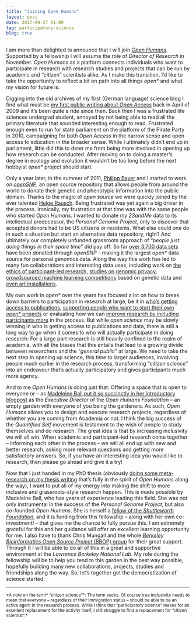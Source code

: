 ```yaml
---
title: "Joining Open Humans"
layout: post
date: 2017-09-27 01:00
tag: participatory-science
blog: true
---
```

I am more than delighted to announce that I will join [*Open Humans*](https://www.openhumans.org/). Supported by a fellowship I will assume the role of *Director of Research* in November. *Open Humans* as a platform connects individuals who want to participate in research with research studies and projects that can be run by academic and “*citizen*” scientists alike. As I make this transition, I’d like to take the opportunity to reflect a bit on path into all things *open\** and what my vision for future is.

Digging into the old archives of my first (German language) science blog I find what must be [my first public writing about *Open Access*](https://scilogs.spektrum.de/bierologie/open-access-teil-1/) back in April of 2009 and it’s been quite a ride since then. Back then I was a frustrated life sciences undergrad student, annoyed by not being able to read all the primary literature that sounded interesting enough to read. Frustrated enough even to run for state parliament on the platform of the Pirate Party in 2010, campaigning for both *Open Access* in the narrow sense and open access to education in the broader sense. While I ultimately didn’t end up in parliament, little did this to deter me from being more involved in opening up how research can be conducted. After moving on to doing a master’s degree in ecology and evolution it wouldn’t be too long before the next hobbyist *open\** project should start.

Only a year later, in the summer of 2011, [Philipp Bayer](https://twitter.com/philippbayer) and I started to work on [*openSNP*](https://opensnp.org), an open source repository that allows people from around the world to donate their genetic and phenotypic information into the public domain. Thanks to the magic of *open source* we were quickly joined by the ever talented [Helge Rausch](https://twitter.com/helgerausch). Being frustrated was yet again a big driver in the process. Ironically, my frustration at that time was with the same people who started *Open Humans*. I wanted to donate my *23andMe* data to its intellectual predecessor, the *Personal Genome Project*, only to discover that accepted donors had to be US citizens or residents. What else could one do in such a situation but start an alternative data repository, right? And ultimately our completely unfunded grassroots approach of “*people just doing things in their spare time*” did pay off: So far [over 3,700 data sets](https://opensnp.org/statistics) have been donated through *openSNP* – making it the largest *open\** data source for personal genomics data. Along the way this work has led to many fun collaborations and interesting data uses, including work on [the ethics of participant-led research](http://jme.bmj.com/content/42/4/216.long), [studies on genomic privacy](https://infoscience.epfl.ch/record/207892/files/Humbert2015PETS.pdf), [crowdsourced machine learning competitions](https://www.crowdai.org/challenges/opensnp-height-prediction) based on genetic data and [even art installations](https://soundcloud.com/thesoundofpeople/the-sound-of-bastian-greshake-6-channels-remixed).

My own work in *open\** over the years has focused a lot on how to break down barriers to participation in research at large, be it in [who’s getting access to publications](https://f1000research.com/articles/6-541/v1), [supporting people who want to start their own *open\** projects](https://mozilla.github.io/leadership-training/) or evaluating how we can [improve research by including participants more](https://github.com/MozillaFoundation/mozfest-program-2017/issues/181) in the process. But while *open science* may be slowly winning in who is getting access to publications and data, there is still a long way to go when it comes to who will actually participate in doing research: For a large part research is still heavily confined to the realm of academia, with all the biases that this entails that lead to a growing divide between researchers and the “*general public*” at large. We need to take the next step in opening up science, this time to larger audiences, involving people much earlier in the research process, transforming “*citizen science*” into an endeavour that’s actually participatory and gives participants much more agency.

And to me *Open Humans* is doing just that: Offering a space that is open to everyone or – as [Madeleine Ball put it so succinctly in her introductory blogpost](https://blog.openhumans.org/2017/06/01/introducing-myself-as-executive-director/) as the *Executive Director* of the *Open Humans Foundation* – an empty garden with everyone of you being the gardeners. As such, *Open Humans* allows you to design and execute research projects, regardless of whether you are coming from Academia or not. I think the big success of the *Quantified Self* movement is testament to the wish of people to study themselves and do research. The great idea is that by increasing inclusivity we will all win. When academic and participant-led research come together – informing each other in the process – we will all end up with new and better research, asking more relevant questions and getting more satisfactory answers. So, if you have an interesting idea you would like to research, then please go ahead and give it a try!

Now that I just handed in my PhD thesis (obviously [doing some meta-research on my thesis writing](http://ruleofthirds.de/writing-up-a-phd/) that’s fully in the spirit of *Open Humans* along the way), I want to put all of my energy into making the shift to more inclusive and grassroots-style research happen. This is made possible by Madeleine Ball, who has years of experience leading this field. She was not only instrumental in the success of the *Personal Genome Project*, but also co-founded *Open Humans*. She is herself a [fellow of the *Shuttleworth Foundation*](https://www.shuttleworthfoundation.org/fellows/), and it is funding from this fellowship – along with her own co-investment! – that gives me the chance to fully pursue this. I am extremely grateful for this and her guidance will offer an excellent learning opportunity for me. I also have to thank Chris Mungall and the whole [*Berkeley Bioinformatics Open Source Project* (BBOP) group](http://berkeleybop.org/) for their great support. Through it I will be able to do all of this in a great and supportive environment at the *Lawrence Berkeley National Lab*. My role during the fellowship will be to help you tend to this garden in the best way possible, hopefully building many new collaborations, projects, studies and friendships along the way. So, let’s together get the democratization of science started.

<hr>
<small>
*A note on the term* “citizen science”*: The term sucks. Of course true inclusivity needs to mean that everyone – regardless of their immigration status – should be able to be an active agent in the research process. While I think that “participatory science” makes for an excellent replacement for the activity itself, I still struggle to find a replacement for “citizen scientist”.*
</small>
